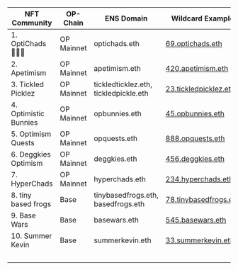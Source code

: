 | NFT Community | OP-Chain | ENS Domain | Wildcard Example | Resolvable Names |
|---|---|---|---|---|
| 1. OptiChads 🔴✨💪 | OP Mainnet | optichads.eth | [69.optichads.eth](https://app.ens.domains/69.optichads.eth)| 10000 |
| 2. Apetimism | OP Mainnet | apetimism.eth | [420.apetimism.eth](https://app.ens.domains/420.apetimism.eth)| 3999 |
| 3. Tickled Picklez | OP Mainnet | tickledticklez.eth, tickledpickle.eth | [23.tickledpicklez.eth](https://app.ens.domains/23.tickledpicklez.eth)| 7000 |
| 4. Optimistic Bunnies | OP Mainnet | opbunnies.eth| [45.opbunnies.eth](https://app.ens.domains/45.opbunnies.eth)| 4018 |
| 5. Optimism Quests | OP Mainnet | opquests.eth| [888.opquests.eth](https://app.ens.domains/888.opquests.eth)| 3.4M |
| 6. Deggkies Optimism | OP Mainnet | deggkies.eth| [456.deggkies.eth](https://app.ens.domains/456.deggkies.eth)| 484 |
| 7. HyperChads | OP Mainnet | hyperchads.eth| [234.hyperchads.eth](https://app.ens.domains/234.hyperchads.eth)| 313 |
| 8. tiny based frogs | Base | tinybasedfrogs.eth, basedfrogs.eth| [78.tinybasedfrogs.eth](https://app.ens.domains/78.tinybasedfrogs.eth)| 999 |
| 9. Base Wars | Base | basewars.eth| [545.basewars.eth](https://app.ens.domains/545.basewars.eth)| 13566 |
| 10. Summer Kevin | Base | summerkevin.eth| [33.summerkevin.eth](https://app.ens.domains/33.summerkevin.eth)| 24317 |
| | | | | 435356 |
